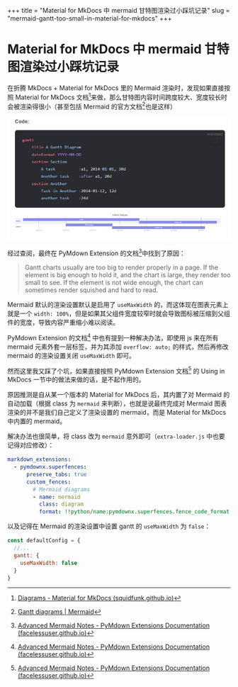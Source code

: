 +++
title = "Material for MkDocs 中 mermaid 甘特图渲染过小踩坑记录"
slug = "mermaid-gantt-too-small-in-material-for-mkdocs"
+++

# Material for MkDocs 中 mermaid 甘特图渲染过小踩坑记录

在折腾 MkDocs + Material for MkDocs 里的 Mermaid 渲染时，发现如果直接按照 Material for MkDocs 文档[^1]来做，那么甘特图内容时间跨度较大、宽度较长时会被渲染得很小（甚至包括 Mermaid 的官方文档[^2]也是这样）

![image-20230815154258622](./assets/image-20230815154258622.png)

<!-- more -->

经过查阅，最终在 PyMdown Extension 的文档[^3]中找到了原因：

> Gantt charts usually are too big to render properly in a page. If the element is big enough to hold it, and the chart is large, they render too small to see. If the element is not wide enough, the chart can sometimes render squished and hard to read.

Mermaid 默认的渲染设置默认是启用了 `useMaxWidth` 的，而这体现在图表元素上就是一个 `width: 100%`，但是如果其父组件宽度较窄时就会导致图标被压缩到父组件的宽度，导致内容严重缩小难以阅读。

PyMdown Extension 的文档[^3] 中也有提到一种解决办法，即使用 js 来在所有 mermaid 元素外套一层标签，并为其添加 `overflow: auto;` 的样式，然后再修改 mermaid 的渲染设置关闭 `useMaxWidth` 即可。

然而这里我又踩了个坑，如果直接按照 PyMdown Extension 文档[^3] 的 Using in MkDocs 一节中的做法来做的话，是不起作用的。

原因推测是自从某一个版本的 Material for MkDocs 后，其内置了对 Mermaid 的自动加载（根据 class 为 `mermaid` 来判断），也就是说最终完成对 Mermaid 图表渲染的并不是我们自己定义了渲染设置的 mermaid，而是 Material for MkDocs 中内置的 mermaid。

解决办法也很简单，将 class 改为 `mermaid` 意外即可（`extra-loader.js` 中也要记得对应修改）：

```yml hl_lines="7"
markdown_extensions:
  - pymdownx.superfences:
      preserve_tabs: true
      custom_fences:
        # Mermaid diagrams
        - name: mermaid
          class: diagram
          format: !!python/name:pymdownx.superfences.fence_code_format
```

以及记得在 Mermaid 的渲染设置中设置 gantt 的 `useMaxWidth` 为 `false`：

```js hl_lines="3-5"
const defaultConfig = {
  //...
  gantt: {
    useMaxWidth: false
  }
}
```



[^1]: [Diagrams - Material for MkDocs (squidfunk.github.io)](https://squidfunk.github.io/mkdocs-material/reference/diagrams/)
[^2]: [Gantt diagrams | Mermaid](http://mermaid.js.org/syntax/gantt.html)
[^3]: [Advanced Mermaid Notes - PyMdown Extensions Documentation (facelessuser.github.io)](https://facelessuser.github.io/pymdown-extensions/extras/mermaid/#practical-diagrams)